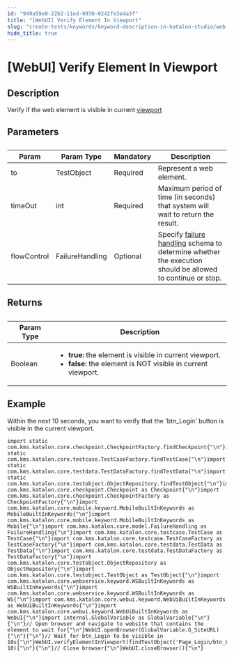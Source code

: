 ```yaml
---
id: "949a59e0-22b2-11ed-9930-0242fe3e4a3f"
title: "[WebUI] Verify Element In Viewport"
slug: "create-tests/keywords/keyword-description-in-katalon-studio/web-ui-keywords/webui-verify-element-in-viewport"
hide_title: true
---
```


# <a id="id_0" class="anchor_top_offset"/><a id="ariaid-title1" class="anchor_top_offset"/>[WebUI] Verify Element In Viewport


## <a id="id_0__id_1" class="anchor_top_offset"/>Description

              
<p xmlns="http://www.w3.org/1999/xhtml" className="p">Verify if the web element is visible in current <a className="xref j-external-link" href="https://www.w3schools.com/css/css_rwd_viewport.asp" target="_blank">viewport</a> </p> 
      

## <a id="id_0__id_2" class="anchor_top_offset"/>Parameters

              
<table xmlns="http://www.w3.org/1999/xhtml" className="table anchor_top_offset" id="id_0__eb527cfa-66ed-4af0-8ceb-93113e41382f"><caption /><thead className="thead"><tr className><th className="entry anchor_top_offset" id="id_0__eb527cfa-66ed-4af0-8ceb-93113e41382f__entry__1">Param</th><th className="entry anchor_top_offset" id="id_0__eb527cfa-66ed-4af0-8ceb-93113e41382f__entry__2">Param Type</th><th className="entry anchor_top_offset" id="id_0__eb527cfa-66ed-4af0-8ceb-93113e41382f__entry__3">Mandatory</th><th className="entry anchor_top_offset" id="id_0__eb527cfa-66ed-4af0-8ceb-93113e41382f__entry__4">Description</th></tr></thead><tbody className="tbody"><tr className><td className="entry" headers="id_0__eb527cfa-66ed-4af0-8ceb-93113e41382f__entry__1 id_0__eb527cfa-66ed-4af0-8ceb-93113e41382f__entry__2 id_0__eb527cfa-66ed-4af0-8ceb-93113e41382f__entry__3 id_0__eb527cfa-66ed-4af0-8ceb-93113e41382f__entry__4 ">to</td><td className="entry" headers="id_0__eb527cfa-66ed-4af0-8ceb-93113e41382f__entry__1 id_0__eb527cfa-66ed-4af0-8ceb-93113e41382f__entry__2 id_0__eb527cfa-66ed-4af0-8ceb-93113e41382f__entry__3 id_0__eb527cfa-66ed-4af0-8ceb-93113e41382f__entry__4 ">TestObject</td><td className="entry" headers="id_0__eb527cfa-66ed-4af0-8ceb-93113e41382f__entry__1 id_0__eb527cfa-66ed-4af0-8ceb-93113e41382f__entry__2 id_0__eb527cfa-66ed-4af0-8ceb-93113e41382f__entry__3 id_0__eb527cfa-66ed-4af0-8ceb-93113e41382f__entry__4 ">Required</td><td className="entry" headers="id_0__eb527cfa-66ed-4af0-8ceb-93113e41382f__entry__1 id_0__eb527cfa-66ed-4af0-8ceb-93113e41382f__entry__2 id_0__eb527cfa-66ed-4af0-8ceb-93113e41382f__entry__3 id_0__eb527cfa-66ed-4af0-8ceb-93113e41382f__entry__4 ">Represent a web element.</td></tr><tr className><td className="entry" headers="id_0__eb527cfa-66ed-4af0-8ceb-93113e41382f__entry__1 id_0__eb527cfa-66ed-4af0-8ceb-93113e41382f__entry__2 id_0__eb527cfa-66ed-4af0-8ceb-93113e41382f__entry__3 id_0__eb527cfa-66ed-4af0-8ceb-93113e41382f__entry__4 ">timeOut</td><td className="entry" headers="id_0__eb527cfa-66ed-4af0-8ceb-93113e41382f__entry__1 id_0__eb527cfa-66ed-4af0-8ceb-93113e41382f__entry__2 id_0__eb527cfa-66ed-4af0-8ceb-93113e41382f__entry__3 id_0__eb527cfa-66ed-4af0-8ceb-93113e41382f__entry__4 ">int</td><td className="entry" headers="id_0__eb527cfa-66ed-4af0-8ceb-93113e41382f__entry__1 id_0__eb527cfa-66ed-4af0-8ceb-93113e41382f__entry__2 id_0__eb527cfa-66ed-4af0-8ceb-93113e41382f__entry__3 id_0__eb527cfa-66ed-4af0-8ceb-93113e41382f__entry__4 ">Required</td><td className="entry" headers="id_0__eb527cfa-66ed-4af0-8ceb-93113e41382f__entry__1 id_0__eb527cfa-66ed-4af0-8ceb-93113e41382f__entry__2 id_0__eb527cfa-66ed-4af0-8ceb-93113e41382f__entry__3 id_0__eb527cfa-66ed-4af0-8ceb-93113e41382f__entry__4 ">Maximum period of time (in seconds) that system will wait to         return the result.</td></tr><tr className><td className="entry" headers="id_0__eb527cfa-66ed-4af0-8ceb-93113e41382f__entry__1 id_0__eb527cfa-66ed-4af0-8ceb-93113e41382f__entry__2 id_0__eb527cfa-66ed-4af0-8ceb-93113e41382f__entry__3 id_0__eb527cfa-66ed-4af0-8ceb-93113e41382f__entry__4 ">flowControl</td><td className="entry" headers="id_0__eb527cfa-66ed-4af0-8ceb-93113e41382f__entry__1 id_0__eb527cfa-66ed-4af0-8ceb-93113e41382f__entry__2 id_0__eb527cfa-66ed-4af0-8ceb-93113e41382f__entry__3 id_0__eb527cfa-66ed-4af0-8ceb-93113e41382f__entry__4 ">FailureHandling</td><td className="entry" headers="id_0__eb527cfa-66ed-4af0-8ceb-93113e41382f__entry__1 id_0__eb527cfa-66ed-4af0-8ceb-93113e41382f__entry__2 id_0__eb527cfa-66ed-4af0-8ceb-93113e41382f__entry__3 id_0__eb527cfa-66ed-4af0-8ceb-93113e41382f__entry__4 ">Optional</td><td className="entry" headers="id_0__eb527cfa-66ed-4af0-8ceb-93113e41382f__entry__1 id_0__eb527cfa-66ed-4af0-8ceb-93113e41382f__entry__2 id_0__eb527cfa-66ed-4af0-8ceb-93113e41382f__entry__3 id_0__eb527cfa-66ed-4af0-8ceb-93113e41382f__entry__4 ">Specify <a className="xref" href="/maintain/configure-failure-handling-settings-in-katalon-studio">failure handling</a> schema to         determine whether the execution should be allowed to continue or         stop.</td></tr></tbody></table> 
      

## <a id="id_0__id_3" class="anchor_top_offset"/>Returns

              
<table xmlns="http://www.w3.org/1999/xhtml" className="table anchor_top_offset" id="id_0__a3f2a12d-974b-4371-be6a-adcc878891b3"><caption /><thead className="thead"><tr className><th className="entry anchor_top_offset" id="id_0__a3f2a12d-974b-4371-be6a-adcc878891b3__entry__1">Param Type</th><th className="entry anchor_top_offset" id="id_0__a3f2a12d-974b-4371-be6a-adcc878891b3__entry__2">Description</th></tr></thead><tbody className="tbody"><tr className><td className="entry" headers="id_0__a3f2a12d-974b-4371-be6a-adcc878891b3__entry__1 id_0__a3f2a12d-974b-4371-be6a-adcc878891b3__entry__2 ">Boolean</td><td className="entry" headers="id_0__a3f2a12d-974b-4371-be6a-adcc878891b3__entry__1 id_0__a3f2a12d-974b-4371-be6a-adcc878891b3__entry__2 ">         <ul className="ul"><li className="li">             <strong className="ph b">true:</strong> the element is visible in current             viewport.</li><li className="li">             <strong className="ph b">false:</strong> the element is NOT visible in current             viewport.</li></ul>       </td></tr></tbody></table> 
      

## <a id="id_0__id_4" class="anchor_top_offset"/>Example

              
<p xmlns="http://www.w3.org/1999/xhtml" className="p">Within the next 10 seconds, you want to verify that the   'btn_Login' button is visible in the current viewport.</p> 
              
<pre xmlns="http://www.w3.org/1999/xhtml" className="pre codeblock"><code>import static com.kms.katalon.core.checkpoint.CheckpointFactory.findCheckpoint{"\n"}import static com.kms.katalon.core.testcase.TestCaseFactory.findTestCase{"\n"}import static com.kms.katalon.core.testdata.TestDataFactory.findTestData{"\n"}import static com.kms.katalon.core.testobject.ObjectRepository.findTestObject{"\n"}import com.kms.katalon.core.checkpoint.Checkpoint as Checkpoint{"\n"}import com.kms.katalon.core.checkpoint.CheckpointFactory as CheckpointFactory{"\n"}import com.kms.katalon.core.mobile.keyword.MobileBuiltInKeywords as MobileBuiltInKeywords{"\n"}import com.kms.katalon.core.mobile.keyword.MobileBuiltInKeywords as Mobile{"\n"}import com.kms.katalon.core.model.FailureHandling as FailureHandling{"\n"}import com.kms.katalon.core.testcase.TestCase as TestCase{"\n"}import com.kms.katalon.core.testcase.TestCaseFactory as TestCaseFactory{"\n"}import com.kms.katalon.core.testdata.TestData as TestData{"\n"}import com.kms.katalon.core.testdata.TestDataFactory as TestDataFactory{"\n"}import com.kms.katalon.core.testobject.ObjectRepository as ObjectRepository{"\n"}import com.kms.katalon.core.testobject.TestObject as TestObject{"\n"}import com.kms.katalon.core.webservice.keyword.WSBuiltInKeywords as WSBuiltInKeywords{"\n"}import com.kms.katalon.core.webservice.keyword.WSBuiltInKeywords as WS{"\n"}import com.kms.katalon.core.webui.keyword.WebUiBuiltInKeywords as WebUiBuiltInKeywords{"\n"}import com.kms.katalon.core.webui.keyword.WebUiBuiltInKeywords as WebUI{"\n"}import internal.GlobalVariable as GlobalVariable{"\n"}{"\n"}// Open browser and navigate to website that contains the element to wait for{"\n"}WebUI.openBrowser(GlobalVariable.G_SiteURL){"\n"}{"\n"}// Wait for btn_Login to be visible in 10s{"\n"}WebUI.verifyElementInViewport(findTestObject('Page_Login/btn_Login'), 10){"\n"}{"\n"}// Close browser{"\n"}WebUI.closeBrowser(){"\n"}</code></pre> 
            
